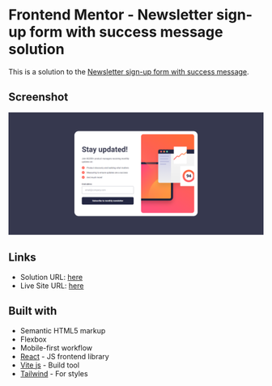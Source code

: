 # Frontend Mentor - Newsletter sign-up form with success message solution

This is a solution to the [Newsletter sign-up form with success message](https://www.frontendmentor.io/challenges/newsletter-signup-form-with-success-message-3FC1AZbNrv).

## Screenshot

![](./screenshot.png)

## Links

- Solution URL: [here](https://www.frontendmentor.io/solutions/newslettersignupwithsuccessmessage-DzT0Jrl9Dl)
- Live Site URL: [here](https://newsletter-sign-up-with-success-message-murex.vercel.app/)

## Built with

- Semantic HTML5 markup
- Flexbox
- Mobile-first workflow
- [React](https://reactjs.org/) - JS frontend library
- [Vite js](https://vitejs.dev/) - Build tool
- [Tailwind](https://tailwindcss.com/) - For styles
